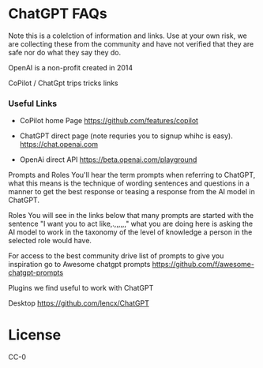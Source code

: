 <p align="center"><h1> ChatGPT FAQs </h1></p>
Note this is a colelction of information and links. Use at your own risk, we are collecting these from the community and have not verified that they are safe nor do what they say they do.


OpenAI is a non-profit created in 2014

CoPilot / ChatGpt trips tricks links

### Useful Links

- CoPilot home Page 
   https://github.com/features/copilot

- ChatGPT direct page (note requries you to signup whihc is easy).
   https://chat.openai.com

-  OpenAi direct API
   https://beta.openai.com/playground
   
Prompts and Roles
You'll hear the term prompts when referring to ChatGPT, what this means is the technique of wording sentences and questions in a manner to get the best response or teasing a response from the AI model in ChatGPT.

Roles
You will see in the links below that many prompts are started with the sentence "I want you to act like,.,,,,,," what you are doing here is asking the AI model to work in the taxonomy of the level of knowledge a person in the selected role would have.

For access to the best community drive list of prompts to give you inspiration go to Awesome chatgpt prompts
https://github.com/f/awesome-chatgpt-prompts



Plugins we find useful to work with ChatGPT


Desktop 
https://github.com/lencx/ChatGPT

# License

CC-0

